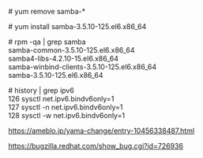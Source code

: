
\# yum remove samba-*<br>

\# yum install samba-3.5.10-125.el6.x86_64<br>

\# rpm -qa | grep samba<br>
samba-common-3.5.10-125.el6.x86_64<br>
samba4-libs-4.2.10-15.el6.x86_64<br>
samba-winbind-clients-3.5.10-125.el6.x86_64<br>
samba-3.5.10-125.el6.x86_64<br>


\# history | grep ipv6<br>
  126  sysctl net.ipv6.bindv6only=1<br>
  127  sysctl -n net.ipv6.bindv6only=1<br>
  128  sysctl -w net.ipv6.bindv6only=1<br>




https://ameblo.jp/yama-change/entry-10456338487.html<br>

https://bugzilla.redhat.com/show_bug.cgi?id=726936<br>
